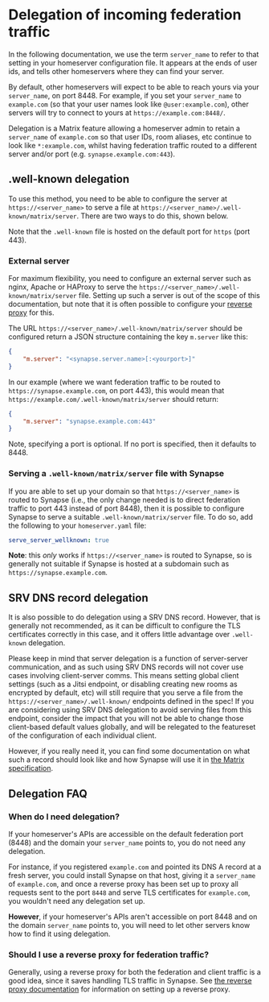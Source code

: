 # Delegation of incoming federation traffic

In the following documentation, we use the term `server_name` to refer to that setting
in your homeserver configuration file. It appears at the ends of user ids, and tells
other homeservers where they can find your server.

By default, other homeservers will expect to be able to reach yours via
your `server_name`, on port 8448. For example, if you set your `server_name`
to `example.com` (so that your user names look like `@user:example.com`),
other servers will try to connect to yours at `https://example.com:8448/`.

Delegation is a Matrix feature allowing a homeserver admin to retain a
`server_name` of `example.com` so that user IDs, room aliases, etc continue
to look like `*:example.com`, whilst having federation traffic routed
to a different server and/or port (e.g. `synapse.example.com:443`).

## .well-known delegation

To use this method, you need to be able to configure the server at
`https://<server_name>` to serve a file at
`https://<server_name>/.well-known/matrix/server`.  There are two ways to do this, shown below.

Note that the `.well-known` file is hosted on the default port for `https` (port 443).

### External server

For maximum flexibility, you need to configure an external server such as nginx, Apache
or HAProxy to serve the `https://<server_name>/.well-known/matrix/server` file. Setting
up such a server is out of the scope of this documentation, but note that it is often
possible to configure your [reverse proxy](Synapse%20Docs%20-%20EN/reverse_proxy.md) for this.

The URL `https://<server_name>/.well-known/matrix/server` should be configured
return a JSON structure containing the key `m.server` like this:

```json
{
    "m.server": "<synapse.server.name>[:<yourport>]"
}
```

In our example (where we want federation traffic to be routed to
`https://synapse.example.com`, on port 443), this would mean that
`https://example.com/.well-known/matrix/server` should return:

```json
{
    "m.server": "synapse.example.com:443"
}
```

Note, specifying a port is optional. If no port is specified, then it defaults
to 8448.

### Serving a `.well-known/matrix/server` file with Synapse

If you are able to set up your domain so that `https://<server_name>` is routed to
Synapse (i.e., the only change needed is to direct federation traffic to port 443
instead of port 8448), then it is possible to configure Synapse to serve a suitable
`.well-known/matrix/server` file. To do so, add the following to your `homeserver.yaml`
file:

```yaml
serve_server_wellknown: true
```

**Note**: this *only* works if `https://<server_name>` is routed to Synapse, so is
generally not suitable if Synapse is hosted at a subdomain such as
`https://synapse.example.com`.

## SRV DNS record delegation

It is also possible to do delegation using a SRV DNS record. However, that is generally
not recommended, as it can be difficult to configure the TLS certificates correctly in
this case, and it offers little advantage over `.well-known` delegation.

Please keep in mind that server delegation is a function of server-server communication,
and as such using SRV DNS records will not cover use cases involving client-server comms.
This means setting global client settings (such as a Jitsi endpoint, or disabling
creating new rooms as encrypted by default, etc) will still require that you serve a file
from the `https://<server_name>/.well-known/` endpoints defined in the spec! If you are
considering using SRV DNS delegation to avoid serving files from this endpoint, consider
the impact that you will not be able to change those client-based default values globally,
and will be relegated to the featureset of the configuration of each individual client.

However, if you really need it, you can find some documentation on what such a
record should look like and how Synapse will use it in [the Matrix
specification](https://matrix.org/docs/spec/server_server/latest#resolving-server-names).

## Delegation FAQ

### When do I need delegation?

If your homeserver's APIs are accessible on the default federation port (8448)
and the domain your `server_name` points to, you do not need any delegation.

For instance, if you registered `example.com` and pointed its DNS A record at a
fresh server, you could install Synapse on that host, giving it a `server_name`
of `example.com`, and once a reverse proxy has been set up to proxy all requests
sent to the port `8448` and serve TLS certificates for `example.com`, you
wouldn't need any delegation set up.

**However**, if your homeserver's APIs aren't accessible on port 8448 and on the
domain `server_name` points to, you will need to let other servers know how to
find it using delegation.

### Should I use a reverse proxy for federation traffic?

Generally, using a reverse proxy for both the federation and client traffic is a good
idea, since it saves handling TLS traffic in Synapse. See
[the reverse proxy documentation](Synapse%20Docs%20-%20EN/reverse_proxy.md) for information on setting up a
reverse proxy.
